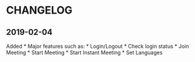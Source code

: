# CHANGELOG

## 2019-02-04
Added
	* Major features such as:
		* Login/Logout
		* Check login status
		* Join Meeting
		* Start Meeting
		* Start Instant Meeting
		* Set Languages
